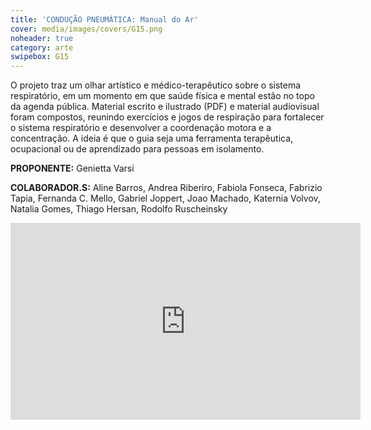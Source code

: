 ```yaml
---
title: 'CONDUÇÃO PNEUMÁTICA: Manual do Ar' 
cover: media/images/covers/G15.png
noheader: true
category: arte
swipebox: G15
---
```

 
O projeto traz um olhar artístico e médico-terapêutico sobre o sistema respiratório, em um momento em que saúde física e mental estão no topo da agenda pública. Material escrito e ilustrado (PDF) e material audiovisual foram compostos, reunindo exercícios e jogos de respiração para fortalecer o sistema respiratório e desenvolver a coordenação motora e a concentração. A ideia é que o guia seja uma ferramenta terapêutica, ocupacional ou de aprendizado para pessoas em isolamento.

**PROPONENTE:**
Genietta Varsi
  
**COLABORADOR.S:** Aline Barros, Andrea Riberiro, Fabiola Fonseca, Fabrizio Tapia, Fernanda C. Mello, Gabriel Joppert, Joao Machado, Katernia Volvov, Natalia Gomes, Thiago Hersan, Rodolfo Ruscheinsky


<div class="video-wrapper video-wrapper-16x9">
<iframe width="560" height="315" src="https://www.youtube.com/embed/dshCH37sD7I" frameborder="0" allow="accelerometer; autoplay; encrypted-media; gyroscope; picture-in-picture" allowfullscreen></iframe>
</div>
